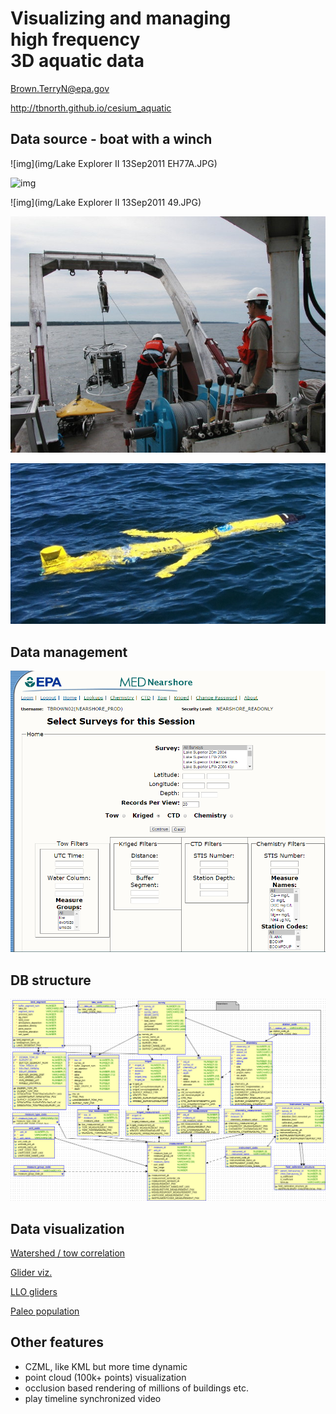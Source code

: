 # Visualizing and managing <br/> high frequency <br/> 3D aquatic data

[Brown.TerryN@epa.gov](mailto:Brown.TerryN@epa.gov)

http://tbnorth.github.io/cesium_aquatic



## Data source - boat with a winch

![img](img/Lake Explorer II 13Sep2011 EH77A.JPG)


![img](img/P1010725.JPG)


![img](img/Lake Explorer II 13Sep2011 49.JPG)


![img](img/P1010319.JPG)


![img](img/glider_close.jpg)



## Data management

![img](img/db_ui_0.png)


## DB structure

![img](img/nearshoreerd.png)



## Data visualization

<!-- [WebGL](https://www.youtube.com/embed/P5NLa18R_Gw) -->

[Watershed / tow correlation](http://beaver.nrri.umn.edu/~tbrown/tow2ws/Tows.html)

[Glider viz.](https://gliderviz.apps.cloud.gov/)

<!-- [Near shore DB](http://q2626xmnay001.aa.ad.epa.gov/nearshore/home.cfm) -->

[LLO gliders](http://d.umn.edu/buoys/gliders.php)

[Paleo population](http://beaver.nrri.umn.edu/~tbrown/time/Apps/Sandcastle/index.html?src=Paleo.html&label=Showcases)



## Other features

 - CZML, like KML but more time dynamic
 - point cloud (100k+ points) visualization
 - occlusion based rendering of millions of buildings etc.
 - play timeline synchronized video
